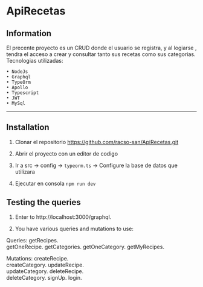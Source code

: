 # ApiRecetas

## Information
El precente proyecto es un CRUD donde el usuario se registra, y al logiarse , tendra el acceso a crear y consultar tanto sus recetas como sus categorias.
Tecnologias utilizadas:

    • NodeJs
    • Graphql
    • TypeOrm
    • Apollo
    • Typescript
    • JWT
    • MySql

---
## Installation

1. Clonar el repositorio 
   https://github.com/racso-san/ApiRecetas.git

2. Abrir el proyecto con un editor de codigo

3. Ir a src -> config -> `typeorm.ts` -> Configure la base de datos que utilizara

4. Ejecutar en consola `npm run dev`


## Testing the queries

1. Enter to http://localhost:3000/graphql.

2. You have various queries and mutations to use:

Queries: 
getRecipes.  
getOneRecipe. 
getCategories. 
getOneCategory. 
getMyRecipes.

Mutations:
createRecipe.  
createCategory. 
updateRecipe.  
updateCategory.
deleteRecipe.  
deleteCategory.
signUp.
login.


